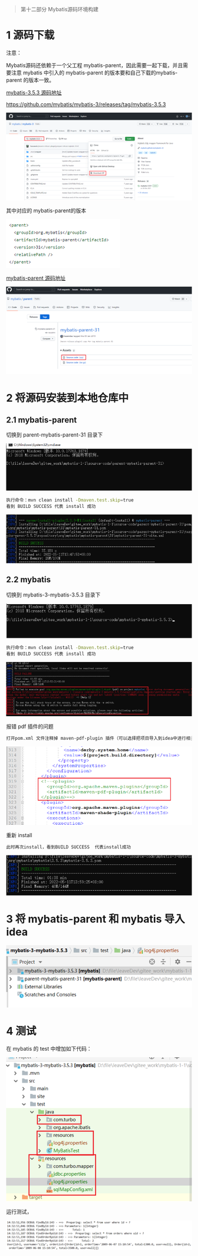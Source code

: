 > 第十二部分 Mybatis源码环境构建

# 1 源码下载

注意：

Mybatis源码还依赖于一个父工程 mybatis-parent，因此需要一起下载，并且需要注意 mybatis 中引入的 mybatis-parent 的版本要和自己下载的mybatis-parent 的版本一致。

[mybatis-3.5.3 源码地址](https://github.com/mybatis/mybatis-3/tree/mybatis-3.5.3)

https://github.com/mybatis/mybatis-3/releases/tag/mybatis-3.5.3

![image-20220511133802253](assest/image-20220511133802253.png)

其中对应的 mybatis-parent的版本 

![image-20220511133452016](assest/image-20220511133452016.png)

[mybatis-parent 源码地址](https://github.com/mybatis/parent/releases/tag/mybatis-parent-31)

![image-20220511134027448](assest/image-20220511134027448.png)

# 2 将源码安装到本地仓库中

## 2.1 mybatis-parent

切换到 parent-mybatis-parent-31 目录下

![image-20220511134509658](assest/image-20220511134509658.png)

```bash
执行命令：mvn clean install -Dmaven.test.skip=true
看到 BUILD SUCCESS 代表 install 成功
```

![image-20220511134829408](assest/image-20220511134829408.png)



## 2.2 mybatis

切换到 mybatis-3-mybatis-3.5.3 目录下

![image-20220511134932755](assest/image-20220511134932755.png)

```bash
执行命令：mvn clean install -Dmaven.test.skip=true
看到 BUILD SUCCESS 代表 install 成功
```

![image-20220511135401480](assest/image-20220511135401480.png)

报错 pdf 插件的问题

```bash
打开pom.xml 文件注释掉 maven-pdf-plugin 插件（可以选择把项目导入到idea中进行相关内容的删除，或者直接使用文本编辑工具进行删除）
```

![image-20220511135700088](assest/image-20220511135700088.png)

重新 install 

```bash
此时再次install，看到BUILD SUCCESS  代表install成功
```

![image-20220511135936554](assest/image-20220511135936554.png)

# 3 将 mybatis-parent 和 mybatis 导入 idea

![image-20220511140821484](assest/image-20220511140821484.png)

# 4 测试

在 mybatis 的 test 中增加如下代码：

![image-20220511143349039](assest/image-20220511143349039.png)

运行测试，

![image-20220511143515360](assest/image-20220511143515360.png)

